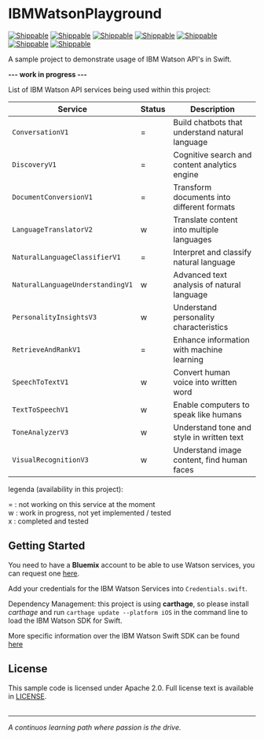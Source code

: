 # IBMWatsonPlayground

[![Shippable](https://img.shields.io/badge/platform-iOS-blue.svg)]()
[![Shippable](https://img.shields.io/badge/language-swift-orange.svg)]()
[![Shippable](https://img.shields.io/badge/packagemanager-carthage-yellow.svg)]()
[![Shippable](https://img.shields.io/badge/build-passing-green.svg)]()
[![Shippable](https://img.shields.io/badge/tests-passing-green.svg)]()
[![Shippable](https://img.shields.io/badge/coverage-n%2Fa-green.svg)]()
[![Shippable](https://img.shields.io/badge/license-apache%202.0-lightgrey.svg)]()

A sample project to demonstrate usage of IBM Watson API's in Swift.   

**--- work in progress ---**

List of IBM Watson API services being used within this project:

| Service  | Status | Description |
| ------------- | ------------- | ----- |
| `ConversationV1`  | = | Build chatbots that understand natural language  |
| `DiscoveryV1`  | = | Cognitive search and content analytics engine |
| `DocumentConversionV1`  | = | Transform documents into different formats |
| `LanguageTranslatorV2`  | w | Translate content into multiple languages |
| `NaturalLanguageClassifierV1`  | = | Interpret and classify natural language  |
| `NaturalLanguageUnderstandingV1`  | w | Advanced text analysis of natural language  |
| `PersonalityInsightsV3`  | w | Understand personality characteristics  |
| `RetrieveAndRankV1`  | = | Enhance information with machine learning |
| `SpeechToTextV1`  | w | Convert human voice into written word |
| `TextToSpeechV1`  | w | Enable computers to speak like humans |
| `ToneAnalyzerV3`  | w | Understand tone and style in written text |
| `VisualRecognitionV3`  | w | Understand image content, find human faces |

legenda (availability in this project): 

= : not working on this service at the moment    
w : work in progress, not yet implemented / tested      
x : completed and tested



## Getting Started

You need to have a **Bluemix** account to be able to use Watson services, you can request one [here][sign_up].

Add your credentials for the IBM Watson Services into `Credentials.swift`.

Dependency Management: this project is using **carthage**, so please install *carthage* and run `carthage update --platform iOS` in the command line to load the IBM Watson SDK for Swift.

More specific information over the IBM Watson Swift SDK can be found [here](watson_sdk)
## License

This sample code is licensed under Apache 2.0. Full license text is available in [LICENSE](LICENSE).
<BR /><BR />
***
*A continuos learning path where passion is the drive.*

[service_url]: http://www.ibm.com/smarterplanet/us/en/ibmwatson/developercloud/text-to-speech.html
[cloud_foundry]: https://github.com/cloudfoundry/cli
[getting_started]: http://www.ibm.com/smarterplanet/us/en/ibmwatson/developercloud/doc/getting_started/
[sign_up]: https://apps.admin.ibmcloud.com/manage/trial/bluemix.html?cm_mmc=WatsonDeveloperCloud-_-LandingSiteGetStarted-_-x-_-CreateAnAccountOnBluemixCLI
[watson_sdk]: ../watson-developer-cloud/swift-sdk
